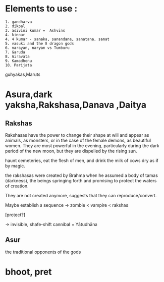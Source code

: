 # Elements to use :

    1. gandharva
    2. dikpal
    3. asivini kumar =  Ashvins
    4. kinnar
    4. 4 kumar - sanaka, sanandana, sanatana, sanat
    5. vasuki and the 8 dragon gods
    6. narayan, naryan vs Tumburu
    7. Garuda
    8. Airavata
    9. Kamadhenu
    10. Parijata

guhyakas,Maruts

# Asura,dark yaksha,Rakshasa,Danava ,Daitya

## Rakshas

Rakshasas have the power to change their shape at will and appear as animals, as monsters, or in the case of the female demons, as beautiful women. They are most powerful in the evening, particularly during the dark period of the new moon, but they are dispelled by the rising sun.

haunt cemeteries, eat the flesh of men, and drink the milk of cows dry as if by magic.

the rakshasas were created by Brahma when he assumed a body of tamas (darkness), the beings springing forth and promising to protect the waters of creation.

They are not created anymore, suggests that they can reproduce/convert.

Maybe establish a sequence -> zombie < vampire < rakshas

[protect?]

-> invisible, shafe-shift
cannibal = Yātudhāna

## Asur

the traditional opponents of the gods

# bhoot, pret
